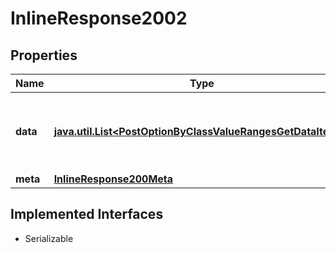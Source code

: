 

# InlineResponse2002


## Properties

Name | Type | Description | Notes
------------ | ------------- | ------------- | -------------
**data** | [**java.util.List&lt;PostOptionByClassValueRangesGetDataItems&gt;**](PostOptionByClassValueRangesGetDataItems.md) | Possible values and value ranges of the parameters. |  [optional]
**meta** | [**InlineResponse200Meta**](InlineResponse200Meta.md) |  |  [optional]


## Implemented Interfaces

* Serializable


